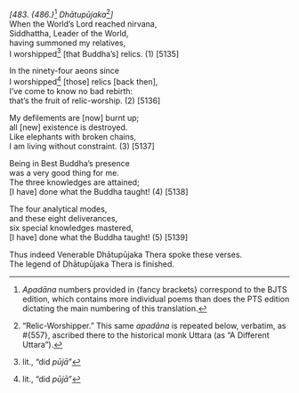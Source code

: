 *\[483. {486.}*[^1] *Dhātupūjaka*[^2]*\]*  
When the World’s Lord reached nirvana,  
Siddhattha, Leader of the World,  
having summoned my relatives,  
I worshipped[^3] \[that Buddha’s\] relics. (1) \[5135\]

In the ninety-four aeons since  
I worshipped[^4] \[those\] relics \[back then\],  
I’ve come to know no bad rebirth:  
that’s the fruit of relic-worship. (2) \[5136\]

My defilements are \[now\] burnt up;  
all \[new\] existence is destroyed.  
Like elephants with broken chains,  
I am living without constraint. (3) \[5137\]

Being in Best Buddha’s presence  
was a very good thing for me.  
The three knowledges are attained;  
\[I have\] done what the Buddha taught! (4) \[5138\]

The four analytical modes,  
and these eight deliverances,  
six special knowledges mastered,  
\[I have\] done what the Buddha taught! (5) \[5139\]

Thus indeed Venerable Dhātupūjaka Thera spoke these verses.  
The legend of Dhātupūjaka Thera is finished.

[^1]: *Apadāna* numbers provided in {fancy brackets} correspond to the
    BJTS edition, which contains more individual poems than does the PTS
    edition dictating the main numbering of this translation.

[^2]: “Relic-Worshipper.” This same *apadāna* is repeated below,
    verbatim, as \#{557}, ascribed there to the historical monk Uttara
    (as “A Different Uttara”).

[^3]: lit., “did *pūjā*”

[^4]: lit., “did *pūjā*”
